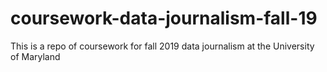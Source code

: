 # coursework-data-journalism-fall-19
This is a repo of coursework for fall 2019 data journalism at the University of Maryland 
